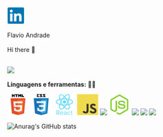 <a target="_blank" href="https://www.linkedin.com/in/flavio-andrade-97ab43a3" rel="nofollow">
  <img target="_blank" alt="Linkedin de Flavio Andrade" width="40px" src="https://raw.githubusercontent.com/devicons/devicon/master/icons/linkedin/linkedin-original.svg" />
</a>


<p> Flavio Andrade <br/>
  <br/>
Hi there 👋
</p>
<br/>


<img width="300px" src="https://camo.githubusercontent.com/bb27b9c1df90df738e91a54665d3adb08f60583fad2f266ffbde14508e6dc918/68747470733a2f2f692e70696e696d672e636f6d2f6f726967696e616c732f65342f32362f37302f65343236373032656466383734623138316163656431653266613563366364652e676966" />

<p><strong> Linguagens e ferramentas:</strong> 💬😄 </p>
<p>
  <img width="50px" disabled="disabled" src="https://raw.githubusercontent.com/devicons/devicon/master/icons/html5/html5-original-wordmark.svg" />
  <img width="50px" src="https://raw.githubusercontent.com/devicons/devicon/master/icons/css3/css3-original-wordmark.svg" />
  <img width="50px" src="https://raw.githubusercontent.com/devicons/devicon/master/icons/react/react-original-wordmark.svg" />
  <img width="50px" src="https://raw.githubusercontent.com/devicons/devicon/master/icons/javascript/javascript-original.svg" />
  <img width="50px" src="https://pics.freeicons.io/uploads/icons/png/5894313931548218185-512.png" />
  <img width="50px" src="https://raw.githubusercontent.com/devicons/devicon/master/icons/nodejs/nodejs-original.svg" />
  <img width="50px" src="https://cdn.jsdelivr.net/gh/devicons/devicon/icons/python/python-original-wordmark.svg" />
  <img width="50px" src="https://cdn.jsdelivr.net/gh/devicons/devicon/icons/mongodb/mongodb-original-wordmark.svg" />
  <img width="50px" src="https://cdn.jsdelivr.net/gh/devicons/devicon/icons/mysql/mysql-original-wordmark.svg" />
</p>
</p>



<!--
**Flavio-Oliveira-Andrade/Flavio-Oliveira-Andrade** is a ✨ _special_ ✨ repository because its `README.md` (this file) appears on your GitHub profile.

Here are some ideas to get you started:

- 🔭 I’m currently working on ...
- 🌱 I’m currently learning ...
- 👯 I’m looking to collaborate on ...
- 🤔 I’m looking for help with ...
- 💬 Ask me about ...
- 📫 How to reach me: ...
- 😄 Pronouns: ...
Flavio
-->
![Anurag's GitHub stats](https://github-readme-stats.vercel.app/api?username=Flavio-Oliveira-Andrade&show_icons=true)

